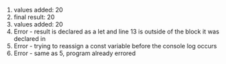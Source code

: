1. values added: 20
2. final result: 20
3. values added: 20
4. Error - result is declared as a let and line 13 is
outside of the block it was declared in
5. Error - trying to reassign a const variable before the console log occurs
6. Error - same as 5, program already errored 